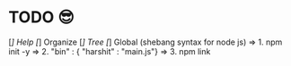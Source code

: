 # TODO 😎
[*] Help
[*] Organize
[*] Tree
[*] Global (shebang syntax for node js) => 1. npm init -y => 2. "bin" : { "harshit" : "main.js"} => 3. npm link